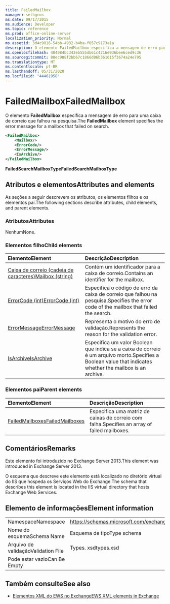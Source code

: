 ```yaml
---
title: FailedMailbox
manager: sethgros
ms.date: 09/17/2015
ms.audience: Developer
ms.topic: reference
ms.prod: office-online-server
localization_priority: Normal
ms.assetid: 3d4c9816-54bb-4932-b4ba-f057c9173a1a
description: O elemento FailedMailbox especifica a mensagem de erro para uma caixa de correio que falhou na pesquisa.
ms.openlocfilehash: 404084bc342eb555db61c4216e936bee6ced9c36
ms.sourcegitcommit: 88ec988f2bb67c1866d06b361615f3674a24e795
ms.translationtype: MT
ms.contentlocale: pt-BR
ms.lasthandoff: 05/31/2020
ms.locfileid: "44461958"
---
```

# <a name="failedmailbox"></a><span data-ttu-id="f926a-103">FailedMailbox</span><span class="sxs-lookup"><span data-stu-id="f926a-103">FailedMailbox</span></span>

<span data-ttu-id="f926a-104">O elemento **FailedMailbox** especifica a mensagem de erro para uma caixa de correio que falhou na pesquisa.</span><span class="sxs-lookup"><span data-stu-id="f926a-104">The **FailedMailbox** element specifies the error message for a mailbox that failed on search.</span></span> 
  
```XML
<FailedMailbox>
    <Mailbox/>
    <ErrorCode/>
    <ErrorMessage/>
    <IsArchive/>
</FailedMailbox>
```

 <span data-ttu-id="f926a-105">**FailedSearchMailboxType**</span><span class="sxs-lookup"><span data-stu-id="f926a-105">**FailedSearchMailboxType**</span></span>
## <a name="attributes-and-elements"></a><span data-ttu-id="f926a-106">Atributos e elementos</span><span class="sxs-lookup"><span data-stu-id="f926a-106">Attributes and elements</span></span>

<span data-ttu-id="f926a-107">As seções a seguir descrevem os atributos, os elementos filhos e os elementos pai.</span><span class="sxs-lookup"><span data-stu-id="f926a-107">The following sections describe attributes, child elements, and parent elements.</span></span>
  
### <a name="attributes"></a><span data-ttu-id="f926a-108">Atributos</span><span class="sxs-lookup"><span data-stu-id="f926a-108">Attributes</span></span>

<span data-ttu-id="f926a-109">Nenhum</span><span class="sxs-lookup"><span data-stu-id="f926a-109">None.</span></span>
  
### <a name="child-elements"></a><span data-ttu-id="f926a-110">Elementos filho</span><span class="sxs-lookup"><span data-stu-id="f926a-110">Child elements</span></span>

|<span data-ttu-id="f926a-111">**Elemento**</span><span class="sxs-lookup"><span data-stu-id="f926a-111">**Element**</span></span>|<span data-ttu-id="f926a-112">**Descrição**</span><span class="sxs-lookup"><span data-stu-id="f926a-112">**Description**</span></span>|
|:-----|:-----|
|[<span data-ttu-id="f926a-113">Caixa de correio (cadeia de caracteres)</span><span class="sxs-lookup"><span data-stu-id="f926a-113">Mailbox (string)</span></span>](mailbox-string.md) <br/> |<span data-ttu-id="f926a-114">Contém um identificador para a caixa de correio.</span><span class="sxs-lookup"><span data-stu-id="f926a-114">Contains an identifier for the mailbox.</span></span>  <br/> |
|[<span data-ttu-id="f926a-115">ErrorCode (int)</span><span class="sxs-lookup"><span data-stu-id="f926a-115">ErrorCode (int)</span></span>](errorcode-int.md) <br/> |<span data-ttu-id="f926a-116">Especifica o código de erro da caixa de correio que falhou na pesquisa.</span><span class="sxs-lookup"><span data-stu-id="f926a-116">Specifies the error code of the mailbox that failed the search.</span></span>  <br/> |
|[<span data-ttu-id="f926a-117">ErrorMessage</span><span class="sxs-lookup"><span data-stu-id="f926a-117">ErrorMessage</span></span>](errormessage.md) <br/> |<span data-ttu-id="f926a-118">Representa o motivo do erro de validação.</span><span class="sxs-lookup"><span data-stu-id="f926a-118">Represents the reason for the validation error.</span></span>  <br/> |
|[<span data-ttu-id="f926a-119">IsArchive</span><span class="sxs-lookup"><span data-stu-id="f926a-119">IsArchive</span></span>](isarchive.md) <br/> |<span data-ttu-id="f926a-120">Especifica um valor Boolean que indica se a caixa de correio é um arquivo morto.</span><span class="sxs-lookup"><span data-stu-id="f926a-120">Specifies a Boolean value that indicates whether the mailbox is an archive.</span></span>  <br/> |
   
### <a name="parent-elements"></a><span data-ttu-id="f926a-121">Elementos pai</span><span class="sxs-lookup"><span data-stu-id="f926a-121">Parent elements</span></span>

|<span data-ttu-id="f926a-122">**Elemento**</span><span class="sxs-lookup"><span data-stu-id="f926a-122">**Element**</span></span>|<span data-ttu-id="f926a-123">**Descrição**</span><span class="sxs-lookup"><span data-stu-id="f926a-123">**Description**</span></span>|
|:-----|:-----|
|[<span data-ttu-id="f926a-124">FailedMailboxes</span><span class="sxs-lookup"><span data-stu-id="f926a-124">FailedMailboxes</span></span>](failedmailboxes.md) <br/> |<span data-ttu-id="f926a-125">Especifica uma matriz de caixas de correio com falha.</span><span class="sxs-lookup"><span data-stu-id="f926a-125">Specifies an array of failed mailboxes.</span></span>  <br/> |
   
## <a name="remarks"></a><span data-ttu-id="f926a-126">Comentários</span><span class="sxs-lookup"><span data-stu-id="f926a-126">Remarks</span></span>

<span data-ttu-id="f926a-127">Este elemento foi introduzido no Exchange Server 2013.</span><span class="sxs-lookup"><span data-stu-id="f926a-127">This element was introduced in Exchange Server 2013.</span></span>
  
<span data-ttu-id="f926a-128">O esquema que descreve este elemento está localizado no diretório virtual do IIS que hospeda os Serviços Web do Exchange.</span><span class="sxs-lookup"><span data-stu-id="f926a-128">The schema that describes this element is located in the IIS virtual directory that hosts Exchange Web Services.</span></span>
  
## <a name="element-information"></a><span data-ttu-id="f926a-129">Elemento de informações</span><span class="sxs-lookup"><span data-stu-id="f926a-129">Element information</span></span>

|||
|:-----|:-----|
|<span data-ttu-id="f926a-130">Namespace</span><span class="sxs-lookup"><span data-stu-id="f926a-130">Namespace</span></span>  <br/> |https://schemas.microsoft.com/exchange/services/2006/types  <br/> |
|<span data-ttu-id="f926a-131">Nome do esquema</span><span class="sxs-lookup"><span data-stu-id="f926a-131">Schema Name</span></span>  <br/> |<span data-ttu-id="f926a-132">Esquema de tipo</span><span class="sxs-lookup"><span data-stu-id="f926a-132">Type schema</span></span>  <br/> |
|<span data-ttu-id="f926a-133">Arquivo de validação</span><span class="sxs-lookup"><span data-stu-id="f926a-133">Validation File</span></span>  <br/> |<span data-ttu-id="f926a-134">Types. xsd</span><span class="sxs-lookup"><span data-stu-id="f926a-134">types.xsd</span></span>  <br/> |
|<span data-ttu-id="f926a-135">Pode estar vazio</span><span class="sxs-lookup"><span data-stu-id="f926a-135">Can Be Empty</span></span>  <br/> ||
   
## <a name="see-also"></a><span data-ttu-id="f926a-136">Também consulte</span><span class="sxs-lookup"><span data-stu-id="f926a-136">See also</span></span>



- [<span data-ttu-id="f926a-137">Elementos XML do EWS no Exchange</span><span class="sxs-lookup"><span data-stu-id="f926a-137">EWS XML elements in Exchange</span></span>](ews-xml-elements-in-exchange.md)

